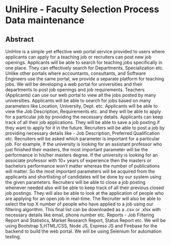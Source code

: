 # UniHire - Faculty Selection Process Data maintenance
## Abstract
UniHire is a simple yet effective web portal service provided to users where applicants can apply for a teaching job or recruiters can post new job openings. Applicants will be able to search for teaching jobs specifically in one place. They can effectively search for Departments, Specialization etc. Unlike other portals where accountants, consultants, and Software Engineers use the same portal, we provide a separate platform for teaching jobs.
We will be developing a web portal for universities and their departments to post job openings and job requirements. Teachers (Applicants) can use our web portal to view all the jobs posted by many universities. Applicants will be able to search for jobs based on many parameters like Location, University, Dept. etc. Applicants will be able to view the Job Description, Requirements etc. and they will be able to apply for a particular job by providing the necessary details. Applicants can keep track of all their job applications. They will be able to save a job posting if they want to apply for it in the future. Recruiters will be able to post a job by providing necessary details like - Job Description, Preferred Qualification etc. Recruiters will be asked which parameter is important for a particular job. For example, If the university is looking for an assistant professor who just finished their masters, the most important parameter will be the performance in his/her masters degree. If the university is looking for an associate professor with 10+ years of experience then the masters or bachelors performance won't matter whereas the number of publications will matter. So the most important parameters will be acquired from the applicants and shortlisting of candidates will be done by our system using the given parameters. Recruiters will be able to close a job posting whenever needed also will be able to keep track of all their previous closed job postings. They will also be able to look at the application of people who are applying for an open job in real-time. The Recruiter will also be able to select the top X number of people who have applied to a job using our filtering algorithm. This final list can be downloaded as a .csv or .xlsx with necessary details like email, phone number etc. Reports - Job Filtering Report and Statistics, Market Research Report, Status Report etc. We will be using Bootstrap 5,HTML/CSS, Node JS, Express JS and Firebase for the backend to build the web portal. We will be using Selenium for automation testing.